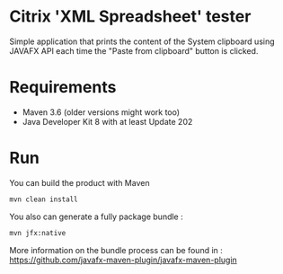 Citrix 'XML Spreadsheet' tester
===================

Simple application that prints the content of the System clipboard using JAVAFX API each time the "Paste from clipboard" button is clicked.


Requirements
============
* Maven 3.6 (older versions might work too)
* Java Developer Kit 8 with at least Update 202

Run
===

You can build the product with Maven
```xml
mvn clean install
```

You also can generate a fully package bundle :
```xml
mvn jfx:native
```

More information on the bundle process can be found in : https://github.com/javafx-maven-plugin/javafx-maven-plugin


